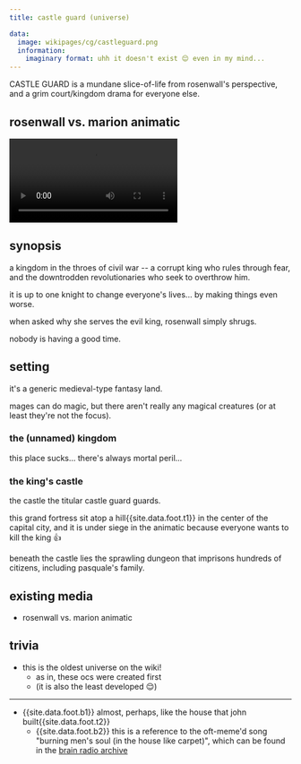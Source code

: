 ```yaml
---
title: castle guard (universe)

data:
  image: wikipages/cg/castleguard.png
  information:
    imaginary format: uhh it doesn't exist 😌 even in my mind...
---
```


CASTLE GUARD is a mundane slice-of-life from rosenwall's perspective, and a grim court/kingdom drama for everyone else.

## rosenwall vs. marion animatic

<video controls>
  <source src="https://va.media.tumblr.com/tumblr_rvuptvxOXK1wrmzr9_720.mp4" type="video/mp4">
  (audio player not supported)
</video>

## synopsis

a kingdom in the throes of civil war -- a corrupt king who rules through fear, and the downtrodden revolutionaries who seek to overthrow him.

it is up to one knight to change everyone's lives... by making things even worse.

when asked why she serves the evil king, rosenwall simply shrugs.

nobody is having a good time.

## setting

it's a generic medieval-type fantasy land.

mages can do magic, but there aren't really any magical creatures (or at least they're not the focus).

### the (unnamed) kingdom

this place sucks... there's always mortal peril...

### the king's castle

the castle the titular castle guard guards.

this grand fortress sit atop a hill{{site.data.foot.t1}} in the center of the capital city, and it is under siege in the animatic because everyone wants to kill the king 👍

beneath the castle lies the sprawling dungeon that imprisons hundreds of citizens, including pasquale's family.

## existing media

- rosenwall vs. marion animatic

## trivia

- this is the oldest universe on the wiki!
  - as in, these ocs were created first
  - (it is also the least developed 😌)

---

- {{site.data.foot.b1}} almost, perhaps, like the house that john built{{site.data.foot.t2}}
  - {{site.data.foot.b2}} this is a reference to the oft-meme'd song "burning men's soul (in the house like carpet)", which can be found in the [brain radio archive](/brainradio.html)
